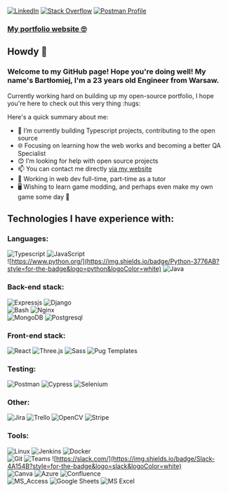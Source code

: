 <a href="https://www.linkedin.com/in/wisie/" target="_blank"><img alt="LinkedIn" src="https://img.shields.io/badge/LinkedIn-0077B5?style=for-the-badge&logo=linkedin&logoColor=white"></a>
<a href="https://stackoverflow.com/users/18636312/wisie"><img alt="Stack Overflow" src="https://img.shields.io/badge/Stack_Overflow-FE7A16?style=for-the-badge&logo=stack-overflow&logoColor=white"></img></a>
<a href="https://www.postman.com/wisieneu"><img alt="Postman Profile" src="https://img.shields.io/badge/Postman profile-FF6C37?style=for-the-badge&logo=postman&logoColor=white"></img></a>

### [My portfolio website 🙄](https://portfolio.wise-ee.xyz/)


## Howdy :cowboy_hat_face:
### Welcome to my GitHub page! Hope you're doing well! My name's Bartłomiej, I'm a 23 years old <strong>Engineer</strong> from Warsaw.
<p> Currently working hard on building up my open-source portfolio, I hope you're here to check out this very thing :hugs:</p>

Here's a quick summary about me:

- 💭 I’m currently building Typescript projects, contributing to the open source
- 🌐 Focusing on learning how the web works and becoming a better QA Specialist
- 😊 I’m looking for help with open source projects
- 📫 You can contact me directly [via my website](https://portfolio.wise-ee.xyz/contact)
- 💼 Working in web dev full-time, part-time as a tutor
- 🖥  Wishing to learn game modding, and perhaps even make my own game some day 🤗  

## Technologies I have experience with:  

### Languages:  
![Typescript](https://img.shields.io/badge/TypeScript-007ACC?style=for-the-badge&logo=typescript&logoColor=white) ![JavaScript](https://img.shields.io/badge/JavaScript-F7DF1E?style=for-the-badge&logo=javascript&logoColor=black)  
![https://www.python.org/](https://img.shields.io/badge/Python-3776AB?style=for-the-badge&logo=python&logoColor=white) ![Java](https://img.shields.io/badge/java-%23ED8B00.svg?style=for-the-badge&logo=openjdk&logoColor=white)  

### Back-end stack:  
![Expressjs](https://img.shields.io/badge/express-404D59?style=for-the-badge&logo=express&logoColor=white) ![Django](https://img.shields.io/badge/Django-092E20?style=for-the-badge&logo=django&logoColor=white)  
 ![Bash](https://img.shields.io/badge/Bash_Scripting-121011?style=for-the-badge&logo=gnu-bash&logoColor=white) ![Nginx](https://img.shields.io/badge/NGINX-38B2AC?style=for-the-badge&logo=nginx&logoColor=white)  
![MongoDB](https://img.shields.io/badge/MongoDB-%234ea94b.svg?style=for-the-badge&logo=mongodb&logoColor=white) ![Postgresql](https://img.shields.io/badge/PostgreSQL-316192?style=for-the-badge&logo=postgresql&logoColor=white)

### Front-end stack:  
![React](https://img.shields.io/badge/React-20232A?style=for-the-badge&logo=react&logoColor=61DAFB)  ![Three.js](https://img.shields.io/badge/three.js-3776AB?style=for-the-badge&logo=three.js&logoColor=white) ![Sass](https://img.shields.io/badge/Sass-CC6699?style=for-the-badge&logo=sass&logoColor=white) ![Pug Templates](https://img.shields.io/badge/Pug-FFF?style=for-the-badge&logo=pug&logoColor=A86454)
  
### Testing: 
![Postman](https://img.shields.io/badge/Postman-FF6C37?style=for-the-badge&logo=postman&logoColor=white) ![Cypress](https://img.shields.io/badge/-cypress-%23E5E5E5?style=for-the-badge&logo=cypress&logoColor=058a5e) ![Selenium](https://img.shields.io/badge/-selenium-%43B02A?style=for-the-badge&logo=selenium&logoColor=white)   

### Other:  
![Jira](https://img.shields.io/badge/Jira-0052CC?style=for-the-badge&logo=Jira&logoColor=white) ![Trello](https://img.shields.io/badge/Trello-0052CC?style=for-the-badge&logo=trello&logoColor=white) ![OpenCV](https://img.shields.io/badge/Opencv-1F71D3?style=for-the-badge&logo=opencv&logoColor=white) ![Stripe](https://img.shields.io/badge/Stripe-626CD9?style=for-the-badge&logo=Stripe&logoColor=white)

### Tools:    
![Linux](https://img.shields.io/badge/Linux-FCC624?style=for-the-badge&logo=linux&logoColor=black) ![Jenkins](https://img.shields.io/badge/jenkins-%232C5263.svg?style=for-the-badge&logo=jenkins&logoColor=white) ![Docker](https://img.shields.io/badge/Docker-1d63ed?style=for-the-badge&logo=docker&logoColor=white)  
![Git](https://img.shields.io/badge/git-%23F05033.svg?style=for-the-badge&logo=git&logoColor=white) ![Teams](https://img.shields.io/badge/Teams-6264A7?style=for-the-badge&logo=microsoft-teams&logoColor=white) ![https://slack.com/](https://img.shields.io/badge/Slack-4A154B?style=for-the-badge&logo=slack&logoColor=white)  
![Canva](https://img.shields.io/badge/Canva-%2300C4CC.svg?style=for-the-badge&logo=Canva&logoColor=white) ![Azure](https://img.shields.io/badge/Azure-0089D6?style=for-the-badge&logo=microsoft-azure&logoColor=white) ![Confluence](https://img.shields.io/badge/confluence-%23172BF4.svg?style=for-the-badge&logo=confluence&logoColor=white)  
![MS_Access](https://img.shields.io/badge/MS_Access-A4373A?style=for-the-badge&logo=microsoft-access&logoColor=white) ![Google Sheets](https://img.shields.io/badge/Sheets-34A853?style=for-the-badge&logo=google-sheets&logoColor=white) ![MS Excel](https://img.shields.io/badge/MS_Excel-217346?style=for-the-badge&logo=microsoft-excel&logoColor=white) 
